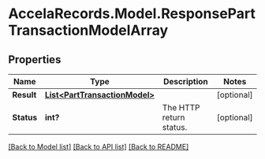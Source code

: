 # AccelaRecords.Model.ResponsePartTransactionModelArray
## Properties

Name | Type | Description | Notes
------------ | ------------- | ------------- | -------------
**Result** | [**List&lt;PartTransactionModel&gt;**](PartTransactionModel.md) |  | [optional] 
**Status** | **int?** | The HTTP return status. | [optional] 

[[Back to Model list]](../README.md#documentation-for-models) [[Back to API list]](../README.md#documentation-for-api-endpoints) [[Back to README]](../README.md)

